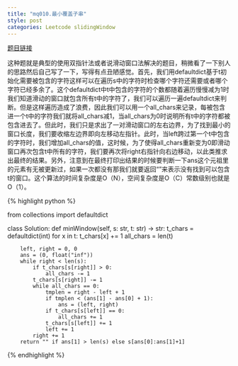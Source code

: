 ```yaml
---
title: "mq010.最小覆盖子串"
style: post
categories: Leetcode slidingWindow
---
```


[题目链接](https://leetcode-cn.com/problems/minimum-window-substring/)

这种题就是典型的使用双指针法或者说滑动窗口法解决的题目，稍微看了一下别人的思路然后自己写了一下，写得有点丑陋感觉。首先，我们用defaultdict基于t初始化需要被包含的字符这样可以在遍历s中的字符时检查哪个字符还需要或者哪个字符已经多余了。这个defaultdict中t中包含的字符的个数都随着遍历慢慢减为1时我们知道滑动的窗口就包含所有t中的字符了，我们可以遍历一遍defaultdict来判断。但是这样遍历造成了浪费，因此我们可以用一个all_chars来记录，每被包含进一个t中的字符我们就将all_chars减1，当all_chars为0时说明所有t中的字符都被包含进去了。但此时，我们只是求出了一对滑动窗口的左右边界，为了找到最小的窗口长度，我们要收缩左边界即向左移动左指针。此时，当left跨过第一个t中包含的字符时，我们增加all_chars的值，这时候，为了使得all_chars重新变为0即滑动窗口再次包含t中所有的字符，我们要再次将right右指针向右边移动，以此类推求出最终的结果。另外，注意到在最终打印出结果的时候要判断一下ans这个元祖里的元素有无被更新过，如果一次都没有那我们就要返回“”来表示没有找到可以包含t的窗口。这个算法的时间复杂度是O（N），空间复杂度是O（C）常数级别也就是O（1）。

{% highlight python %}

from collections import defaultdict

class Solution:
    def minWindow(self, s: str, t: str) -> str:
        t_chars = defaultdict(int)
        for x in t:
            t_chars[x] += 1
        all_chars = len(t)

        left, right = 0, 0
        ans = (0, float("inf"))
        while right < len(s):
            if t_chars[s[right]] > 0:
                all_chars -= 1
            t_chars[s[right]] -= 1
            while all_chars == 0:
                tmplen = right - left + 1
                if tmplen < (ans[1] - ans[0] + 1):
                    ans = (left, right)
                if t_chars[s[left]] == 0:
                    all_chars += 1
                t_chars[s[left]] += 1
                left += 1
            right += 1
        return "" if ans[1] > len(s) else s[ans[0]:ans[1]+1]

{% endhighlight %}

